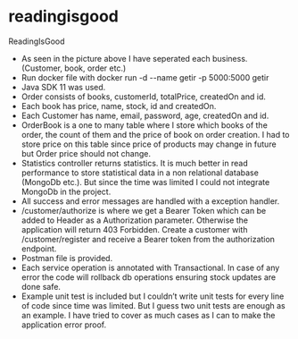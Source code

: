 # readingisgood
ReadingIsGood

- As seen in the picture above I have seperated each business. (Customer, book, order etc.)
- Run docker file with 
docker run -d --name getir -p 5000:5000 getir
- Java SDK 11 was used.
- Order consists of books, customerId, totalPrice, createdOn and id.
- Each book has price, name, stock, id and createdOn.
- Each Customer has name, email, password, age, createdOn and id.
- OrderBook is a one to many table where I store which books of the order, the count of them 
and the price of book on order creation. I had to store price on this table since price of 
products may change in future but Order price should not change.
- Statistics controller returns statistics. It is much better in read performance to store 
statistical data in a non relational database (MongoDb etc.). But since the time was limited I 
could not integrate MongoDb in the project.
- All success and error messages are handled with a exception handler. 
- /customer/authorize is where we get a Bearer Token which can be added to Header as a 
Authorization parameter. Otherwise the application will return 403 Forbidden. Create a 
customer with /customer/register and receive a Bearer token from the authorization 
endpoint.
- Postman file is provided.
- Each service operation is annotated with Transactional. In case of any error the code will 
rollback db operations ensuring stock updates are done safe.
- Example unit test is included but I couldn’t write unit tests for every line of code since time 
was limited. But I guess two unit tests are enough as an example. I have tried to cover as 
much cases as I can to make the application error proof.
